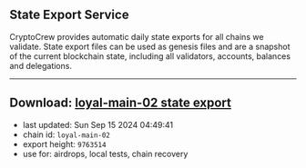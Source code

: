 ## State Export Service
CryptoCrew provides automatic daily state exports for all chains we validate. State export files can be used as genesis files and are a snapshot of the current blockchain state, including all validators, accounts, balances and delegations.

---
**Download: [loyal-main-02 state export](https://dl-eu2.ccvalidators.com/SERVICE/loyal/loyal-main-02_export_9763514.json)**
---

- last updated: Sun Sep 15 2024 04:49:41
- chain id: `loyal-main-02`
- export height: `9763514`
- use for: airdrops, local tests, chain recovery
